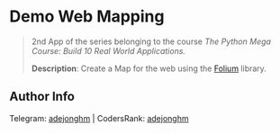 # Demo Web Mapping

> 2nd App of the series belonging to the course *The Python Mega Course: Build 10 Real World Applications.*
>
> **Description**:
> Create a Map for the web using the [Folium](https://python-visualization.github.io/folium/) library.

## Author Info

Telegram: [adejonghm](https://t.me/adejonghm) | CodersRank: [adejonghm](https://profile.codersrank.io/user/adejonghm/)
